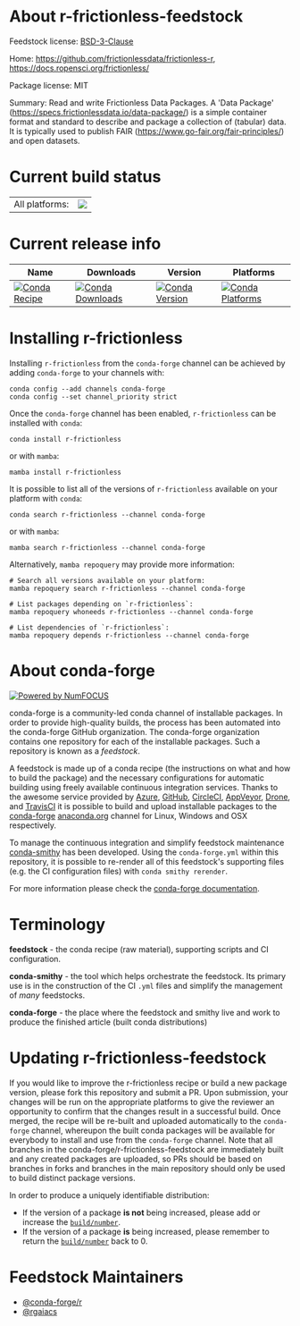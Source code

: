 About r-frictionless-feedstock
==============================

Feedstock license: [BSD-3-Clause](https://github.com/conda-forge/r-frictionless-feedstock/blob/main/LICENSE.txt)

Home: https://github.com/frictionlessdata/frictionless-r, https://docs.ropensci.org/frictionless/

Package license: MIT

Summary: Read and write Frictionless Data Packages. A 'Data Package' (<https://specs.frictionlessdata.io/data-package/>) is a simple container format and standard to describe and package a collection of (tabular) data. It is typically used to publish FAIR (<https://www.go-fair.org/fair-principles/>) and open datasets.

Current build status
====================


<table><tr><td>All platforms:</td>
    <td>
      <a href="https://dev.azure.com/conda-forge/feedstock-builds/_build/latest?definitionId=16736&branchName=main">
        <img src="https://dev.azure.com/conda-forge/feedstock-builds/_apis/build/status/r-frictionless-feedstock?branchName=main">
      </a>
    </td>
  </tr>
</table>

Current release info
====================

| Name | Downloads | Version | Platforms |
| --- | --- | --- | --- |
| [![Conda Recipe](https://img.shields.io/badge/recipe-r--frictionless-green.svg)](https://anaconda.org/conda-forge/r-frictionless) | [![Conda Downloads](https://img.shields.io/conda/dn/conda-forge/r-frictionless.svg)](https://anaconda.org/conda-forge/r-frictionless) | [![Conda Version](https://img.shields.io/conda/vn/conda-forge/r-frictionless.svg)](https://anaconda.org/conda-forge/r-frictionless) | [![Conda Platforms](https://img.shields.io/conda/pn/conda-forge/r-frictionless.svg)](https://anaconda.org/conda-forge/r-frictionless) |

Installing r-frictionless
=========================

Installing `r-frictionless` from the `conda-forge` channel can be achieved by adding `conda-forge` to your channels with:

```
conda config --add channels conda-forge
conda config --set channel_priority strict
```

Once the `conda-forge` channel has been enabled, `r-frictionless` can be installed with `conda`:

```
conda install r-frictionless
```

or with `mamba`:

```
mamba install r-frictionless
```

It is possible to list all of the versions of `r-frictionless` available on your platform with `conda`:

```
conda search r-frictionless --channel conda-forge
```

or with `mamba`:

```
mamba search r-frictionless --channel conda-forge
```

Alternatively, `mamba repoquery` may provide more information:

```
# Search all versions available on your platform:
mamba repoquery search r-frictionless --channel conda-forge

# List packages depending on `r-frictionless`:
mamba repoquery whoneeds r-frictionless --channel conda-forge

# List dependencies of `r-frictionless`:
mamba repoquery depends r-frictionless --channel conda-forge
```


About conda-forge
=================

[![Powered by
NumFOCUS](https://img.shields.io/badge/powered%20by-NumFOCUS-orange.svg?style=flat&colorA=E1523D&colorB=007D8A)](https://numfocus.org)

conda-forge is a community-led conda channel of installable packages.
In order to provide high-quality builds, the process has been automated into the
conda-forge GitHub organization. The conda-forge organization contains one repository
for each of the installable packages. Such a repository is known as a *feedstock*.

A feedstock is made up of a conda recipe (the instructions on what and how to build
the package) and the necessary configurations for automatic building using freely
available continuous integration services. Thanks to the awesome service provided by
[Azure](https://azure.microsoft.com/en-us/services/devops/), [GitHub](https://github.com/),
[CircleCI](https://circleci.com/), [AppVeyor](https://www.appveyor.com/),
[Drone](https://cloud.drone.io/welcome), and [TravisCI](https://travis-ci.com/)
it is possible to build and upload installable packages to the
[conda-forge](https://anaconda.org/conda-forge) [anaconda.org](https://anaconda.org/)
channel for Linux, Windows and OSX respectively.

To manage the continuous integration and simplify feedstock maintenance
[conda-smithy](https://github.com/conda-forge/conda-smithy) has been developed.
Using the ``conda-forge.yml`` within this repository, it is possible to re-render all of
this feedstock's supporting files (e.g. the CI configuration files) with ``conda smithy rerender``.

For more information please check the [conda-forge documentation](https://conda-forge.org/docs/).

Terminology
===========

**feedstock** - the conda recipe (raw material), supporting scripts and CI configuration.

**conda-smithy** - the tool which helps orchestrate the feedstock.
                   Its primary use is in the construction of the CI ``.yml`` files
                   and simplify the management of *many* feedstocks.

**conda-forge** - the place where the feedstock and smithy live and work to
                  produce the finished article (built conda distributions)


Updating r-frictionless-feedstock
=================================

If you would like to improve the r-frictionless recipe or build a new
package version, please fork this repository and submit a PR. Upon submission,
your changes will be run on the appropriate platforms to give the reviewer an
opportunity to confirm that the changes result in a successful build. Once
merged, the recipe will be re-built and uploaded automatically to the
`conda-forge` channel, whereupon the built conda packages will be available for
everybody to install and use from the `conda-forge` channel.
Note that all branches in the conda-forge/r-frictionless-feedstock are
immediately built and any created packages are uploaded, so PRs should be based
on branches in forks and branches in the main repository should only be used to
build distinct package versions.

In order to produce a uniquely identifiable distribution:
 * If the version of a package **is not** being increased, please add or increase
   the [``build/number``](https://docs.conda.io/projects/conda-build/en/latest/resources/define-metadata.html#build-number-and-string).
 * If the version of a package **is** being increased, please remember to return
   the [``build/number``](https://docs.conda.io/projects/conda-build/en/latest/resources/define-metadata.html#build-number-and-string)
   back to 0.

Feedstock Maintainers
=====================

* [@conda-forge/r](https://github.com/orgs/conda-forge/teams/r/)
* [@rgaiacs](https://github.com/rgaiacs/)

